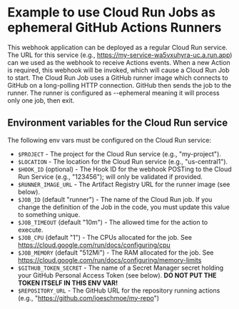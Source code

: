 # Example to use Cloud Run Jobs as ephemeral GitHub Actions Runners

This webhook application can be deployed as a regular Cloud Run service.
The URL for this service (e.g., https://my-service-wa5vxuhyra-uc.a.run.app)
can we used as the webhook to receive Actions events. When a new Action is
required, this webhook will be invoked, which will cause a Cloud Run Job
to start. The Cloud Run Job uses a GitHub runner image which connects
to GitHub on a long-polling HTTP connection. GitHub then sends the job to
the runner. The runner is configured as --ephemeral meaning it will process
only one job, then exit.

## Environment variables for the Cloud Run service

The following env vars must be configured on the Cloud Run service:
- `$PROJECT` - The project for the Cloud Run service (e.g., "my-project").
- `$LOCATION` - The location for the Cloud Run service (e.g., "us-central1").
- `$HOOK_ID` (optional) - The Hook ID for the webhook POSTing to the Cloud Run Service (e.g., "123456"); will only be validated if provided.
- `$RUNNER_IMAGE_URL` - The Artifact Registry URL for the runner image (see below).
- `$JOB_ID` (default "runner") - The name of the Cloud Run job. If you change the definition of the Job in the code, you must update this value to something unique.
- `$JOB_TIMEOUT` (default "10m") - The allowed time for the action to execute.
- `$JOB_CPU` (default "1") - The CPUs allocated for the job. See https://cloud.google.com/run/docs/configuring/cpu
- `$JOB_MEMORY` (default "512Mi") - The RAM allocated for the job. See https://cloud.google.com/run/docs/configuring/memory-limits
- `$GITHUB_TOKEN_SECRET` - The name of a Secret Manager secret holding your GitHub Personal Access Token (see below). **DO NOT PUT THE TOKEN ITSELF IN THIS ENV VAR!**
- `$REPOSITORY_URL` - The GitHub URL for the repository running actions (e.g., "https://github.com/joeschmoe/my-repo")

